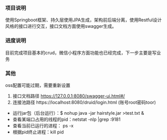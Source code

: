 ### 项目说明

使用Springboot框架、持久层使用JPA生成，架构前后端分离，使用Restful设计风格的接口进行交互，接口文档方面使用swagger生成。

### 进度说明
目前完成项目基本的crud，微信小程序方面功能也已经完成，下一步主要是写业务

### 其他
oss配置可能过期，需要重新设置

1. 接口文档路径 https://127.0.0.1:8080/swagger-ui.html#/
2. 连接池路径 https://localhost:8080/druid/login.html (账号root密码toor)


- 运行jar包（后台运行）：$ nohup java -jar hairstyle.jar >test.txt &
- 查看某端口占用的线程的pid：netstat -nlp |grep :9181
- 查看当前已运行的进程： ps -x
- 根据pid终止进程：kill pid

